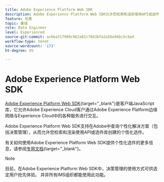 ```yaml
---
title: Adobe Experience Platform Web SDK
description: Adobe Experience Platform Web SDK允许您检索和渲染使用API或选件库创建的个性化选件。
feature: 优惠
topic: 集成
role: Data Engineer
level: Experienced
source-git-commit: ac6ba317909c962a81c7043bfa2a56e94bc5c9ad
workflow-type: tm+mt
source-wordcount: '173'
ht-degree: 6%

---
```


# Adobe Experience Platform Web SDK

[Adobe Experience Platform Web SDK](https://experienceleague.adobe.com/docs/experience-platform/edge/home.html#video-overview){target=&quot;_blank&quot;}是客户端JavaScript库，它允许Adobe Experience Cloud客户通过Adobe Experience Platform边缘网络与Experience Cloud中的各种服务进行交互。

Adobe Experience Platform Web SDK支持在Adobe中查询个性化解决方案（包括决策管理），从而允许您检索和渲染使用API或选件库创建的个性化选件。

有关如何使用Adobe Experience Platform Web SDK提供个性化选件的更多信息，请参阅[专用文档](https://experienceleague.adobe.com/docs/experience-platform/edge/personalization/offer-decisioning/offer-decisioning-overview.html#enabling-offer-decisioning){target=&quot;_blank&quot;}。

>[!NOTE]
>
>目前，在Adobe Experience Platform Web SDK中，决策管理的使用方式可供选定用户抢先体验。 并非所有IMS组织都能使用此功能。

